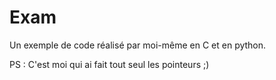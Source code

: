 # Exam

Un exemple de code réalisé par moi-même en C et en python. 

PS : C'est moi qui ai fait tout seul les pointeurs ;)
